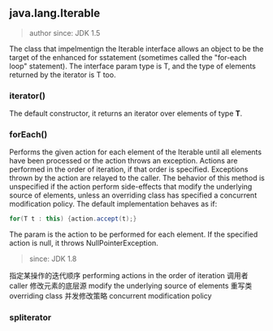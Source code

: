 ## java.lang.Iterable

> author
> since: JDK 1.5

The class that impelmentign the Iterable interface allows an object to be the target of the enhanced for sstatement (sometimes called the "for-each loop" statement). The interface param type is T, and the type of elements returned by the iterator is T too.

### iterator()
The default constructor, it returns an iterator over elements of type **T**.

### forEach()

Performs the given action for each element of the Iterable until all elements have been processed or the action throws an exception. Actions are performed in the order of iteration, if that order is specified. Exceptions thrown by the action are relayed to the caller. 
The behavior of this method is unspecified if the action perform side-effects that modify the underlying source of elements, unless an overriding class has specified a concurrent modification policy.
The default implementation behaves as if:
```Java
for(T t : this) {action.accept(t);}
```
The param is the action to be performed for each element.
If the specified action is null, it throws NullPointerException.

> since: JDK 1.8

指定某操作的迭代顺序       performing actions in the order of iteration
调用者                   caller
修改元素的底层源           modify the underlying source of elements
重写类                   overriding class
并发修改策略              concurrent modification policy

### spliterator

